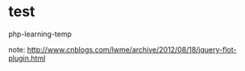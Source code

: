# test
php-learning-temp


note: http://www.cnblogs.com/lwme/archive/2012/08/18/jquery-flot-plugin.html

